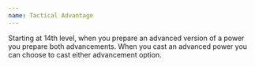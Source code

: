 ```yaml
---
name: Tactical Advantage
---
```

Starting at 14th level, when you prepare an advanced version of a power you prepare both advancements. When you
cast an advanced power you can choose to cast either advancement option.
